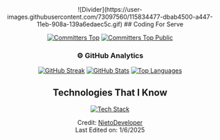 
<div align="center">
![Divider](https://user-images.githubusercontent.com/73097560/115834477-dbab4500-a447-11eb-908a-139a6edaec5c.gif)
## Coding For Serve

[![Committers Top](https://user-badge.committers.top/colombia/NietoDeveloper.svg)](https://user-badge.committers.top/colombia/NietoDeveloper)
[![Committers Top Public](https://user-badge.committers.top/colombia_public/NietoDeveloper.svg)](https://user-badge.committers.top/colombia_public/NietoDeveloper)

### ⚙️ GitHub Analytics

[![GitHub Streak](https://github-readme-streak-stats.herokuapp.com?user=NietoDeveloper&theme=react)](https://git.io/streak-stats)
[![GitHub Stats](https://github-readme-stats.vercel.app/api?username=NietoDeveloper&show_icons=true&theme=dark)](https://github-readme-stats.vercel.app)
[![Top Languages](https://github-readme-stats-eight-theta.vercel.app/api/top-langs/?username=NietoDeveloper&layout=compact&langs_count=8&theme=dark)](https://github-readme-stats-eight-theta.vercel.app)

## Technologies That I Know

[![Tech Stack](https://skillicons.dev/icons?i=git,aws,css,docker,postgres,express,firebase,github,html,js,materialui,mongodb,mysql,nextjs,nodejs,postman,vite,npm,react,tailwind,bootstrap,vscode,astro,powershell)](https://skillicons.dev)

Credit: [NietoDeveloper](https://github.com/NietoDeveloper)  
Last Edited on: 1/6/2025

</div>
